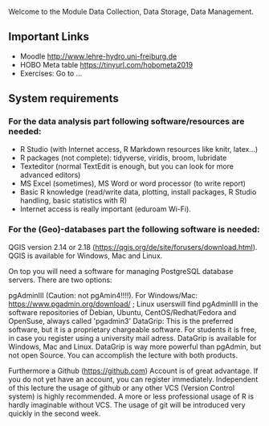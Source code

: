 Welcome to the Module Data Collection, Data Storage, Data Management.

## Important Links

- Moodle http://www.lehre-hydro.uni-freiburg.de
- HOBO Meta table https://tinyurl.com/hobometa2019
- Exercises: Go to ...

## System requirements

### For the data analysis part following software/resources are needed:

- R Studio (with Internet access, R Markdown resources like knitr, latex...)
- R packages (not complete): tidyverse, viridis, broom, lubridate
- Texteditor (normal TextEdit is enough, but you can look for more advanced editors)
- MS Excel (sometimes), MS Word or word processor (to write report)
- Basic R knowledge (read/write data, plotting, install packages, R Studio handling, basic statistics with R)
- Internet access is really important (eduroam Wi-Fi).

### For the (Geo)-databases part the following software is needed:

QGIS version 2.14 or 2.18 (https://qgis.org/de/site/forusers/download.html). QGIS is available for Windows, Mac and Linux.

On top you will need a software for managing PostgreSQL database servers. There are two options:

pgAdminIII (Caution: not pgAmin4!!!!). For Windows/Mac: https://www.pgadmin.org/download/ ; Linux userswill find pgAdminIII in the software repositories of Debian, Ubuntu, CentOS/Redhat/Fedora and OpenSuse, always called 'pgadmin3'
DataGrip: This is the preferred software, but it is a proprietary chargeable software. For students it is free, in case you register using a university mail adress. DataGrip is available for Windows, Mac and Linux. 
DataGrip is way more powerful than pgAdmin, but not open Source. You can accomplish the lecture with both products.

Furthermore a Github (https://github.com) Account is of great advantage. If you do not yet have an account, you can register immediately. Independent of this lecture the usage of github or any other VCS (Version Control system) is highly recommended. A more or less professional usage of R is hardly imaginable without VCS. The usage of git will be introduced very quickly in the second week.
